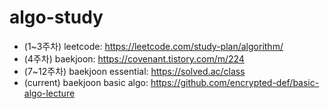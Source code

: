 # algo-study

- (1~3주차) leetcode: https://leetcode.com/study-plan/algorithm/
- (4주차) baekjoon: https://covenant.tistory.com/m/224
- (7~12주차) baekjoon essential: https://solved.ac/class
- (current) baekjoon basic algo: https://github.com/encrypted-def/basic-algo-lecture
